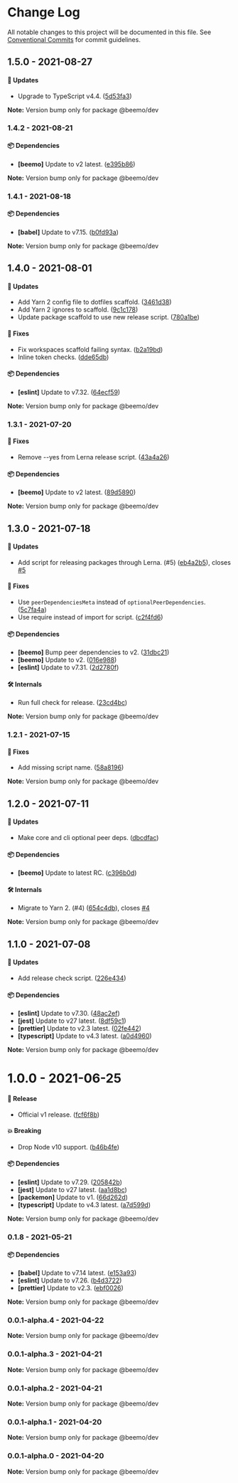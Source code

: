 # Change Log

All notable changes to this project will be documented in this file.
See [Conventional Commits](https://conventionalcommits.org) for commit guidelines.

## 1.5.0 - 2021-08-27

#### 🚀 Updates

- Upgrade to TypeScript v4.4. ([5d53fa3](https://github.com/beemojs/dev/commit/5d53fa3))

**Note:** Version bump only for package @beemo/dev





### 1.4.2 - 2021-08-21

#### 📦 Dependencies

- **[beemo]** Update to v2 latest. ([e395b86](https://github.com/beemojs/dev/commit/e395b86))

**Note:** Version bump only for package @beemo/dev





### 1.4.1 - 2021-08-18

#### 📦 Dependencies

- **[babel]** Update to v7.15. ([b0fd93a](https://github.com/beemojs/dev/commit/b0fd93a))

**Note:** Version bump only for package @beemo/dev





## 1.4.0 - 2021-08-01

#### 🚀 Updates

- Add Yarn 2 config file to dotfiles scaffold. ([3461d38](https://github.com/beemojs/dev/commit/3461d38))
- Add Yarn 2 ignores to scaffold. ([9c1c178](https://github.com/beemojs/dev/commit/9c1c178))
- Update package scaffold to use new release script. ([780a1be](https://github.com/beemojs/dev/commit/780a1be))

#### 🐞 Fixes

- Fix workspaces scaffold failing syntax. ([b2a19bd](https://github.com/beemojs/dev/commit/b2a19bd))
- Inline token checks. ([dde65db](https://github.com/beemojs/dev/commit/dde65db))

#### 📦 Dependencies

- **[eslint]** Update to v7.32. ([64ecf59](https://github.com/beemojs/dev/commit/64ecf59))

**Note:** Version bump only for package @beemo/dev





### 1.3.1 - 2021-07-20

#### 🐞 Fixes

- Remove --yes from Lerna release script. ([43a4a26](https://github.com/beemojs/dev/commit/43a4a26))

#### 📦 Dependencies

- **[beemo]** Update to v2 latest. ([89d5890](https://github.com/beemojs/dev/commit/89d5890))

**Note:** Version bump only for package @beemo/dev





## 1.3.0 - 2021-07-18

#### 🚀 Updates

- Add script for releasing packages through Lerna. (#5) ([eb4a2b5](https://github.com/beemojs/dev/commit/eb4a2b5)), closes [#5](https://github.com/beemojs/dev/issues/5)

#### 🐞 Fixes

- Use `peerDependenciesMeta` instead of `optionalPeerDependencies`. ([5c7fa4a](https://github.com/beemojs/dev/commit/5c7fa4a))
- Use require instead of import for script. ([c2f4fd6](https://github.com/beemojs/dev/commit/c2f4fd6))

#### 📦 Dependencies

- **[beemo]** Bump peer dependencies to v2. ([31dbc21](https://github.com/beemojs/dev/commit/31dbc21))
- **[beemo]** Update to v2. ([016e988](https://github.com/beemojs/dev/commit/016e988))
- **[eslint]** Update to v7.31. ([2d2780f](https://github.com/beemojs/dev/commit/2d2780f))

#### 🛠 Internals

- Run full check for release. ([23cd4bc](https://github.com/beemojs/dev/commit/23cd4bc))

**Note:** Version bump only for package @beemo/dev





### 1.2.1 - 2021-07-15

#### 🐞 Fixes

- Add missing script name. ([58a8196](https://github.com/beemojs/dev/commit/58a8196))

**Note:** Version bump only for package @beemo/dev





## 1.2.0 - 2021-07-11

#### 🚀 Updates

- Make core and cli optional peer deps. ([dbcdfac](https://github.com/beemojs/dev/commit/dbcdfac))

#### 📦 Dependencies

- **[beemo]** Update to latest RC. ([c396b0d](https://github.com/beemojs/dev/commit/c396b0d))

#### 🛠 Internals

- Migrate to Yarn 2. (#4) ([654c4db](https://github.com/beemojs/dev/commit/654c4db)), closes [#4](https://github.com/beemojs/dev/issues/4)

**Note:** Version bump only for package @beemo/dev





## 1.1.0 - 2021-07-08

#### 🚀 Updates

- Add release check script. ([226e434](https://github.com/beemojs/dev/commit/226e434))

#### 📦 Dependencies

- **[eslint]** Update to v7.30. ([48ac2ef](https://github.com/beemojs/dev/commit/48ac2ef))
- **[jest]** Update to v27 latest. ([8df59c1](https://github.com/beemojs/dev/commit/8df59c1))
- **[prettier]** Update to v2.3 latest. ([02fe442](https://github.com/beemojs/dev/commit/02fe442))
- **[typescript]** Update to v4.3 latest. ([a0d4960](https://github.com/beemojs/dev/commit/a0d4960))

**Note:** Version bump only for package @beemo/dev





# 1.0.0 - 2021-06-25

#### 🎉 Release

- Official v1 release. ([fcf6f8b](https://github.com/beemojs/dev/commit/fcf6f8b))

#### 💥 Breaking

- Drop Node v10 support. ([b46b4fe](https://github.com/beemojs/dev/commit/b46b4fe))

#### 📦 Dependencies

- **[eslint]** Update to v7.29. ([205842b](https://github.com/beemojs/dev/commit/205842b))
- **[jest]** Update to v27 latest. ([aa1d8bc](https://github.com/beemojs/dev/commit/aa1d8bc))
- **[packemon]** Update to v1. ([66d262d](https://github.com/beemojs/dev/commit/66d262d))
- **[typescript]** Update to v4.3 latest. ([a7d599d](https://github.com/beemojs/dev/commit/a7d599d))

**Note:** Version bump only for package @beemo/dev





### 0.1.8 - 2021-05-21

#### 📦 Dependencies

- **[babel]** Update to v7.14 latest. ([e153a93](https://github.com/beemojs/dev/commit/e153a93))
- **[eslint]** Update to v7.26. ([b4d3722](https://github.com/beemojs/dev/commit/b4d3722))
- **[prettier]** Update to v2.3. ([ebf0026](https://github.com/beemojs/dev/commit/ebf0026))

**Note:** Version bump only for package @beemo/dev





### 0.0.1-alpha.4 - 2021-04-22

**Note:** Version bump only for package @beemo/dev





### 0.0.1-alpha.3 - 2021-04-21

**Note:** Version bump only for package @beemo/dev





### 0.0.1-alpha.2 - 2021-04-21

**Note:** Version bump only for package @beemo/dev





### 0.0.1-alpha.1 - 2021-04-20

**Note:** Version bump only for package @beemo/dev





### 0.0.1-alpha.0 - 2021-04-20

**Note:** Version bump only for package @beemo/dev
